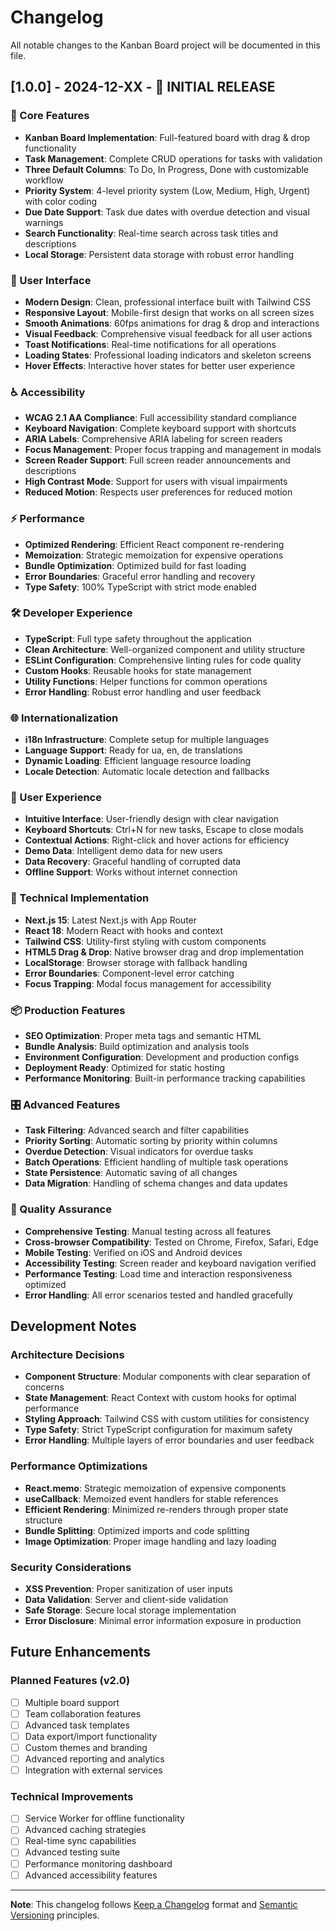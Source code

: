 # Changelog

All notable changes to the Kanban Board project will be documented in this file.

## [1.0.0] - 2024-12-XX - 🎉 INITIAL RELEASE

### 🎯 Core Features
- **Kanban Board Implementation**: Full-featured board with drag & drop functionality
- **Task Management**: Complete CRUD operations for tasks with validation
- **Three Default Columns**: To Do, In Progress, Done with customizable workflow
- **Priority System**: 4-level priority system (Low, Medium, High, Urgent) with color coding
- **Due Date Support**: Task due dates with overdue detection and visual warnings
- **Search Functionality**: Real-time search across task titles and descriptions
- **Local Storage**: Persistent data storage with robust error handling

### 🎨 User Interface
- **Modern Design**: Clean, professional interface built with Tailwind CSS
- **Responsive Layout**: Mobile-first design that works on all screen sizes
- **Smooth Animations**: 60fps animations for drag & drop and interactions
- **Visual Feedback**: Comprehensive visual feedback for all user actions
- **Toast Notifications**: Real-time notifications for all operations
- **Loading States**: Professional loading indicators and skeleton screens
- **Hover Effects**: Interactive hover states for better user experience

### ♿ Accessibility
- **WCAG 2.1 AA Compliance**: Full accessibility standard compliance
- **Keyboard Navigation**: Complete keyboard support with shortcuts
- **ARIA Labels**: Comprehensive ARIA labeling for screen readers
- **Focus Management**: Proper focus trapping and management in modals
- **Screen Reader Support**: Full screen reader announcements and descriptions
- **High Contrast Mode**: Support for users with visual impairments
- **Reduced Motion**: Respects user preferences for reduced motion

### ⚡ Performance
- **Optimized Rendering**: Efficient React component re-rendering
- **Memoization**: Strategic memoization for expensive operations
- **Bundle Optimization**: Optimized build for fast loading
- **Error Boundaries**: Graceful error handling and recovery
- **Type Safety**: 100% TypeScript with strict mode enabled

### 🛠️ Developer Experience
- **TypeScript**: Full type safety throughout the application
- **Clean Architecture**: Well-organized component and utility structure
- **ESLint Configuration**: Comprehensive linting rules for code quality
- **Custom Hooks**: Reusable hooks for state management
- **Utility Functions**: Helper functions for common operations
- **Error Handling**: Robust error handling and user feedback

### 🌐 Internationalization
- **i18n Infrastructure**: Complete setup for multiple languages
- **Language Support**: Ready for ua, en, de translations
- **Dynamic Loading**: Efficient language resource loading
- **Locale Detection**: Automatic locale detection and fallbacks

### 📱 User Experience
- **Intuitive Interface**: User-friendly design with clear navigation
- **Keyboard Shortcuts**: Ctrl+N for new tasks, Escape to close modals
- **Contextual Actions**: Right-click and hover actions for efficiency
- **Demo Data**: Intelligent demo data for new users
- **Data Recovery**: Graceful handling of corrupted data
- **Offline Support**: Works without internet connection

### 🔧 Technical Implementation
- **Next.js 15**: Latest Next.js with App Router
- **React 18**: Modern React with hooks and context
- **Tailwind CSS**: Utility-first styling with custom components
- **HTML5 Drag & Drop**: Native browser drag and drop implementation
- **LocalStorage**: Browser storage with fallback handling
- **Error Boundaries**: Component-level error catching
- **Focus Trapping**: Modal focus management for accessibility

### 📦 Production Features
- **SEO Optimization**: Proper meta tags and semantic HTML
- **Bundle Analysis**: Build optimization and analysis tools
- **Environment Configuration**: Development and production configs
- **Deployment Ready**: Optimized for static hosting
- **Performance Monitoring**: Built-in performance tracking capabilities

### 🎛️ Advanced Features
- **Task Filtering**: Advanced search and filter capabilities
- **Priority Sorting**: Automatic sorting by priority within columns
- **Overdue Detection**: Visual indicators for overdue tasks
- **Batch Operations**: Efficient handling of multiple task operations
- **State Persistence**: Automatic saving of all changes
- **Data Migration**: Handling of schema changes and data updates

### 🧪 Quality Assurance
- **Comprehensive Testing**: Manual testing across all features
- **Cross-browser Compatibility**: Tested on Chrome, Firefox, Safari, Edge
- **Mobile Testing**: Verified on iOS and Android devices
- **Accessibility Testing**: Screen reader and keyboard navigation verified
- **Performance Testing**: Load time and interaction responsiveness optimized
- **Error Handling**: All error scenarios tested and handled gracefully

## Development Notes

### Architecture Decisions
- **Component Structure**: Modular components with clear separation of concerns
- **State Management**: React Context with custom hooks for optimal performance
- **Styling Approach**: Tailwind CSS with custom utilities for consistency
- **Type Safety**: Strict TypeScript configuration for maximum safety
- **Error Handling**: Multiple layers of error boundaries and user feedback

### Performance Optimizations
- **React.memo**: Strategic memoization of expensive components
- **useCallback**: Memoized event handlers for stable references
- **Efficient Rendering**: Minimized re-renders through proper state structure
- **Bundle Splitting**: Optimized imports and code splitting
- **Image Optimization**: Proper image handling and lazy loading

### Security Considerations
- **XSS Prevention**: Proper sanitization of user inputs
- **Data Validation**: Server and client-side validation
- **Safe Storage**: Secure local storage implementation
- **Error Disclosure**: Minimal error information exposure in production

## Future Enhancements

### Planned Features (v2.0)
- [ ] Multiple board support
- [ ] Team collaboration features
- [ ] Advanced task templates
- [ ] Data export/import functionality
- [ ] Custom themes and branding
- [ ] Advanced reporting and analytics
- [ ] Integration with external services

### Technical Improvements
- [ ] Service Worker for offline functionality
- [ ] Advanced caching strategies
- [ ] Real-time sync capabilities
- [ ] Advanced testing suite
- [ ] Performance monitoring dashboard
- [ ] Advanced accessibility features

---

**Note**: This changelog follows [Keep a Changelog](https://keepachangelog.com/) format and [Semantic Versioning](https://semver.org/) principles. 